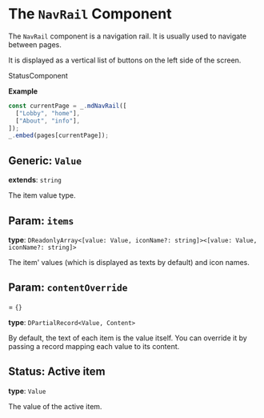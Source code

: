 <script setup>
import Kind from "/std-comps/helpers/kind.vue";
import Optional from "/std-comps/helpers/optional.vue";
</script>

# The `NavRail` Component

The `NavRail` component is a navigation rail. It is usually used to navigate between pages.

It is displayed as a vertical list of buttons on the left side of the screen.

<Kind>StatusComponent</Kind>

**Example**

```ts
const currentPage = _.mdNavRail([
  ["Lobby", "home"],
  ["About", "info"],
]);
_.embed(pages[currentPage]);
```

## Generic: `Value`

**extends**: `string`

The item value type.

## Param: `items`

**type**: `DReadonlyArray<[value: Value, iconName?: string]><[value: Value, iconName?: string]>`

The item' values (which is displayed as texts by default) and icon names.

## Param: `contentOverride`

<Optional/> = `{}`

**type**: `DPartialRecord<Value, Content>`

By default, the text of each item is the value itself. You can override it by passing a record mapping each value to its content.

## Status: Active item

**type**: `Value`

The value of the active item.
